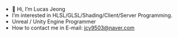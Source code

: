 - 👋 Hi, I’m Lucas Jeong
- I’m interested in HLSL/GLSL/Shading/Client/Server Programming.
- Unreal / Unity Engine Programmer
- How to contact me in E-mail: jcy9503@naver.com

<!---
jcy9503/jcy9503 is a ✨ special ✨ repository because its `README.md` (this file) appears on your GitHub profile.
You can click the Preview link to take a look at your changes.
--->
